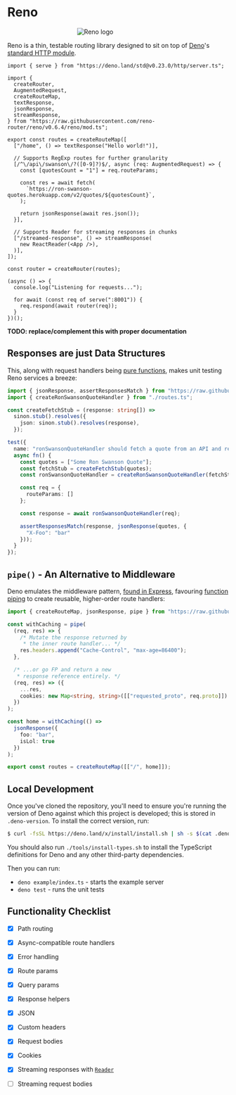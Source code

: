 # Reno

<p style="text-align: center; width: 100%; max-width: 400px">
  <img alt="Reno logo" src="https://raw.githubusercontent.com/reno-router/reno/master/logo/reno-500.png" />
</p>

Reno is a thin, testable routing library designed to sit on top of [Deno](https://deno.land/)'s [standard HTTP module](https://github.com/denoland/deno_std/tree/master/http).

```tsx
import { serve } from "https://deno.land/std@v0.23.0/http/server.ts";

import {
  createRouter,
  AugmentedRequest,
  createRouteMap,
  textResponse,
  jsonResponse,
  streamResponse,
} from "https://raw.githubusercontent.com/reno-router/reno/v0.6.4/reno/mod.ts";

export const routes = createRouteMap([
  ["/home", () => textResponse("Hello world!")],

  // Supports RegExp routes for further granularity
  [/^\/api\/swanson\/?([0-9]?)$/, async (req: AugmentedRequest) => {
    const [quotesCount = "1"] = req.routeParams;

    const res = await fetch(
      `https://ron-swanson-quotes.herokuapp.com/v2/quotes/${quotesCount}`,
    );

    return jsonResponse(await res.json());
  }],

  // Supports Reader for streaming responses in chunks
  ["/streamed-response", () => streamResponse(
    new ReactReader(<App />),
  )],
]);

const router = createRouter(routes);

(async () => {
  console.log("Listening for requests...");

  for await (const req of serve(":8001")) {
    req.respond(await router(req));
  }
})();
```

**TODO: replace/complement this with proper documentation**

## Responses are just Data Structures

This, along with request handlers being [pure functions](https://en.wikipedia.org/wiki/Pure_function), makes unit testing Reno services a breeze:

```ts
import { jsonResponse, assertResponsesMatch } from "https://raw.githubusercontent.com/reno-router/reno/v0.6.4/reno/mod.ts";
import { createRonSwansonQuoteHandler } from "./routes.ts";

const createFetchStub = (response: string[]) =>
  sinon.stub().resolves({
    json: sinon.stub().resolves(response),
  });

test({
  name: "ronSwansonQuoteHandler should fetch a quote from an API and return it",
  async fn() {
    const quotes = ["Some Ron Swanson Quote"];
    const fetchStub = createFetchStub(quotes);
    const ronSwansonQuoteHandler = createRonSwansonQuoteHandler(fetchStub);

    const req = {
      routeParams: []
    };

    const response = await ronSwansonQuoteHandler(req);

    assertResponsesMatch(response, jsonResponse(quotes, {
      "X-Foo": "bar"
    }));
  }
});
```

## `pipe()` - An Alternative to Middleware

Deno emulates the middleware pattern, [found in Express](https://expressjs.com/en/guide/using-middleware.html), favouring [function piping](https://www.sitepoint.com/function-composition-in-javascript/#theimportanceofinvocationorder) to create reusable, higher-order route handlers:

```ts
import { createRouteMap, jsonResponse, pipe } from "https://raw.githubusercontent.com/reno-router/reno/v0.6.4/reno/mod.ts";

const withCaching = pipe(
  (req, res) => {
    /* Mutate the response returned by
     * the inner route handler... */
    res.headers.append("Cache-Control", "max-age=86400");
  },

  /* ...or go FP and return a new
   * response reference entirely. */
  (req, res) => ({
    ...res,
    cookies: new Map<string, string>([["requested_proto", req.proto]])
  })
);

const home = withCaching(() =>
  jsonResponse({
    foo: "bar",
    isLol: true
  })
);

export const routes = createRouteMap([["/", home]]);
```

## Local Development

Once you've cloned the repository, you'll need to ensure you're running the version of Deno against which this project is developed; this is stored in `.deno-version`. To install the correct version, run:

```sh
$ curl -fsSL https://deno.land/x/install/install.sh | sh -s $(cat .deno-version)
```

You should also run `./tools/install-types.sh` to install the TypeScript definitions for Deno and any other third-party dependencies.

Then you can run:

* `deno example/index.ts` - starts the example server
* `deno test` - runs the unit tests

## Functionality Checklist

* [x] Path routing
* [x] Async-compatible route handlers
* [x] Error handling
* [x] Route params
* [x] Query params
* [x] Response helpers
* [x] JSON
* [x] Custom headers
* [x] Request bodies
* [x] Cookies
* [x] Streaming responses with [`Reader`](https://deno.land/typedoc/interfaces/_deno_.reader.html)
* [ ] Streaming request bodies

